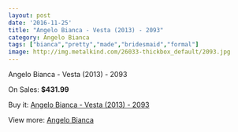 ```yaml
---
layout: post
date: '2016-11-25'
title: "Angelo Bianca - Vesta (2013) - 2093"
category: Angelo Bianca
tags: ["bianca","pretty","made","bridesmaid","formal"]
image: http://img.metalkind.com/26033-thickbox_default/2093.jpg
---
```

Angelo Bianca - Vesta (2013) - 2093

On Sales: **$431.99**
<a href="https://www.metalkind.com/en/angelo-bianca/8133-2093.html"><amp-img layout="responsive" width="600" height="600" src="//img.metalkind.com/26033-thickbox_default/2093.jpg" alt="Angelo Bianca - Vesta (2013) - 2093 0" /></a>
<a href="https://www.metalkind.com/en/angelo-bianca/8133-2093.html"><amp-img layout="responsive" width="600" height="600" src="//img.metalkind.com/26034-thickbox_default/2093.jpg" alt="Angelo Bianca - Vesta (2013) - 2093 1" /></a>

Buy it: [Angelo Bianca - Vesta (2013) - 2093](https://www.metalkind.com/en/angelo-bianca/8133-2093.html "Angelo Bianca - Vesta (2013) - 2093")

View more: [Angelo Bianca](https://www.metalkind.com/en/16-angelo-bianca "Angelo Bianca")